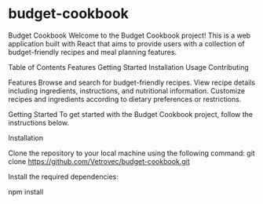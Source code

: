 # budget-cookbook

Budget Cookbook
Welcome to the Budget Cookbook project! This is a web application built with React that aims to provide users with a collection of budget-friendly recipes and meal planning features.

Table of Contents
Features
Getting Started
Installation
Usage
Contributing

Features
Browse and search for budget-friendly recipes.
View recipe details including ingredients, instructions, and nutritional information.
Customize recipes and ingredients according to dietary preferences or restrictions.

Getting Started
To get started with the Budget Cookbook project, follow the instructions below.

Installation

Clone the repository to your local machine using the following command:
git clone https://github.com/Vetrovec/budget-cookbook.git

Install the required dependencies:

npm install
